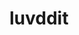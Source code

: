 # luvddit
[luvddit-database-schema]: [https://media.discordapp.net/attachments/1133156281809637466/1135010217881513984/image.png?width=1040&height=676](https://drawsql.app/teams/me-myself-and-i-18/diagrams/luvddit)https://drawsql.app/teams/me-myself-and-i-18/diagrams/luvddit
